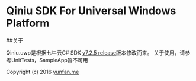 # Qiniu SDK For Universal Windows Platform

##关于

Qiniu.uwp是根据七牛云C# SDK [v7.2.5 release](https://github.com/qiniu/csharp-sdk/releases/tag/7.2.5)版本修改而来。
关于使用，请参考UnitTests，SampleApp暂不可用


Copyright (c) 2016 [yunfan.me](https://yunfan.me/)
